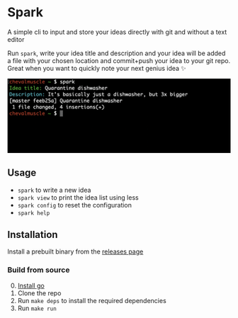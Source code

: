 # Spark

A simple cli to input and store your ideas directly with git and without a text editor

Run `spark`, write your idea title and description and your idea will be added a file with your chosen location and commit+push your idea to your git repo. Great when you want to quickly note your next genius idea ✨

![demo](assets/demo.png)

## Usage

- `spark` to write a new idea
- `spark view` to print the idea list using less
- `spark config` to reset the configuration
- `spark help`

## Installation

Install a prebuilt binary from the [releases page][]

### Build from source

0. [Install go](https://golang.org/doc/install)
1. Clone the repo
2. Run `make deps` to install the required dependencies
3. Run `make run`

[releases page]: https://github.com/chevalmuscle/spark/releases/latest
